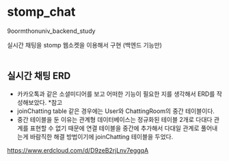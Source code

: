 # stomp_chat
9oormthonuniv_backend_study 

실시간 채팅을 stomp 웹소켓을 이용해서 구현 (백엔드 기능만) <br/><br/>

## 실시간 채팅 ERD
- 카카오톡과 같은 소셜미디어를 보고 어떠한 기능이 필요한 지를 생각해서 ERD를 작성해보았다.
  *참고
- joinChatting table 같은 경우에는 User와 ChattingRoom의 중간 테이블이다.
- 중간 테이블을 둔 이유는 관계형 데이터베이스는 정규화된 테이블 2개로 다대다 관계를 표현할 수 없기 때문에 연결 테이블을 중간에 추가해서 다대일 관계로 풀어내는게 바람직한 해결 방법이기에 joinChatting 테이블을 두었다.

https://www.erdcloud.com/d/D9zeB2rjLnv7eggqA
